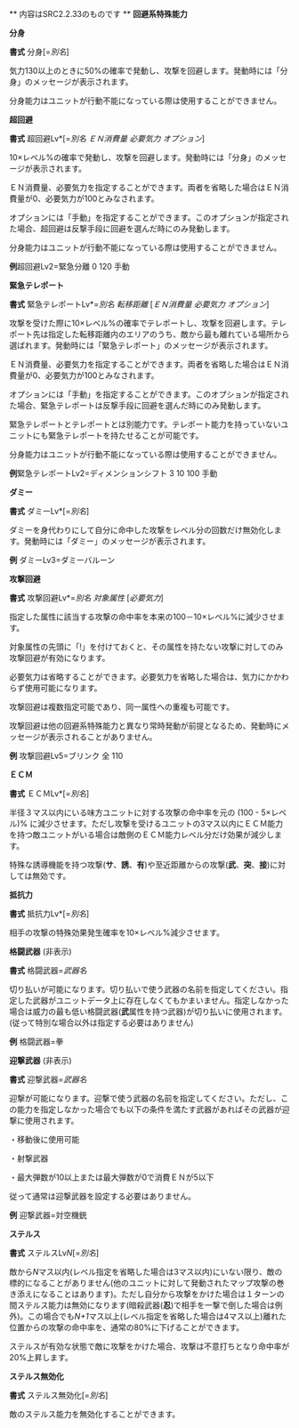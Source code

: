 ** 内容はSRC2.2.33のものです **
**回避系特殊能力**

**分身**

**書式** 分身[=*別名*]

気力130以上のときに50%の確率で発動し、攻撃を回避します。発動時には「分身」のメッセージが表示されます。

分身能力はユニットが行動不能になっている際は使用することができません。

**超回避**

**書式** 超回避Lv\*[=*別名 ＥＮ消費量 必要気力 オプション*]

10×レベル%の確率で発動し、攻撃を回避します。発動時には「分身」のメッセージが表示されます。

ＥＮ消費量、必要気力を指定することができます。両者を省略した場合はＥＮ消費量が0、必要気力が100とみなされます。

オプションには「手動」を指定することができます。このオプションが指定された場合、超回避は反撃手段に回避を選んだ時にのみ発動します。

分身能力はユニットが行動不能になっている際は使用することができません。

**例**超回避Lv2=緊急分離 0 120 手動

**緊急テレポート**

**書式** 緊急テレポートLv\*=*別名 転移距離* [*ＥＮ消費量 必要気力 オプション*]

攻撃を受けた際に10×レベル%の確率でテレポートし、攻撃を回避します。テレポート先は指定した転移距離内のエリアのうち、敵から最も離れている場所から選ばれます。発動時には「緊急テレポート」のメッセージが表示されます。

ＥＮ消費量、必要気力を指定することができます。両者を省略した場合はＥＮ消費量が0、必要気力が100とみなされます。

オプションには「手動」を指定することができます。このオプションが指定された場合、緊急テレポートは反撃手段に回避を選んだ時にのみ発動します。

緊急テレポートとテレポートとは別能力です。テレポート能力を持っていないユニットにも緊急テレポートを持たせることが可能です。

分身能力はユニットが行動不能になっている際は使用することができません。

**例**緊急テレポートLv2=ディメンションシフト 3 10 100 手動

**ダミー**

**書式** ダミーLv\*[=*別名*]

ダミーを身代わりにして自分に命中した攻撃をレベル分の回数だけ無効化します。発動時には「ダミー」のメッセージが表示されます。

**例** ダミーLv3=ダミーバルーン

**攻撃回避**

**書式** 攻撃回避Lv\*=*別名 対象属性* [*必要気力*]

指定した属性に該当する攻撃の命中率を本来の100－10×レベル%に減少させます。

対象属性の先頭に「!」を付けておくと、その属性を持たない攻撃に対してのみ攻撃回避が有効になります。

必要気力は省略することができます。必要気力を省略した場合は、気力にかかわらず使用可能になります。

攻撃回避は複数指定可能であり、同一属性への重複も可能です。

攻撃回避は他の回避系特殊能力と異なり常時発動が前提となるため、発動時にメッセージが表示されることがありません。

**例** 攻撃回避Lv5=ブリンク 全 110

**ＥＣＭ**

**書式** ＥＣＭLv\*[=*別名*]

半径３マス以内にいる味方ユニットに対する攻撃の命中率を元の (100 - 5×レベル)% に減少させます。ただし攻撃を受けるユニットの3マス以内にＥＣＭ能力を持つ敵ユニットがいる場合は敵側のＥＣＭ能力レベル分だけ効果が減少します。

特殊な誘導機能を持つ攻撃(**サ**、**誘**、**有**)や至近距離からの攻撃(**武**、**突**、**接**)に対しては無効です。

**抵抗力**

**書式** 抵抗力Lv\*[=*別名*]

相手の攻撃の特殊効果発生確率を10×レベル%減少させます。

**格闘武器** (非表示)

**書式** 格闘武器=*武器名*

切り払いが可能になります。切り払いで使う武器の名前を指定してください。指定した武器がユニットデータ上に存在しなくてもかまいません。指定しなかった場合は威力の最も低い格闘武器(**武**属性を持つ武器)が切り払いに使用されます。(従って特別な場合以外は指定する必要はありません)

**例** 格闘武器=拳

**迎撃武器** (非表示)

**書式** 迎撃武器=*武器名*

迎撃が可能になります。迎撃で使う武器の名前を指定してください。ただし、この能力を指定しなかった場合でも以下の条件を満たす武器があればその武器が迎撃に使用されます。

・移動後に使用可能

・射撃武器

・最大弾数が10以上または最大弾数が0で消費ＥＮが5以下

従って通常は迎撃武器を設定する必要はありません。

**例** 迎撃武器=対空機銃

**ステルス**

**書式** ステルスLv*N*[=*別名*]

敵から*N*マス以内(レベル指定を省略した場合は3マス以内)にいない限り、敵の標的になることがありません(他のユニットに対して発動されたマップ攻撃の巻き添えになることはあります)。ただし自分から攻撃をかけた場合は１ターンの間ステルス能力は無効になります(暗殺武器(**忍**)で相手を一撃で倒した場合は例外)。この場合でも*N+1*マス以上(レベル指定を省略した場合は4マス以上)離れた位置からの攻撃の命中率を、通常の80%に下げることができます。

ステルスが有効な状態で敵に攻撃をかけた場合、攻撃は不意打ちとなり命中率が20%上昇します。

**ステルス無効化**

**書式** ステルス無効化[=*別名*]

敵のステルス能力を無効化することができます。
